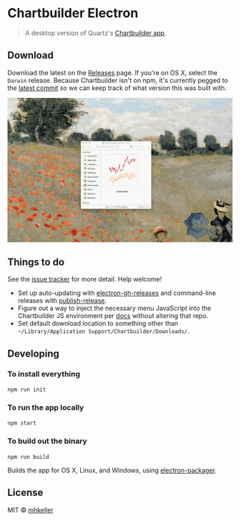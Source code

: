 Chartbuilder Electron
======================

> A desktop version of Quartz's [Chartbuilder app](https://github.com/quartz/chartbuilder).

## Download

Download the latest on the [Releases](https://github.com/Quartz/Chartbuilder) page. If you're on OS X, select the `Darwin` release. Because Chartbuilder isn't on npm, it's currently pegged to the [latest commit](package.json#L31) so we can keep track of what version this was built with.

![](assets/chartbuilder-electron.gif)

## Things to do

See the [issue tracker](https://github.com/mhkeller/chartbuilder-electron/issues) for more detail. Help welcome!

* Set up auto-updating with [electron-gh-releases](https://github.com/jenslind/electron-gh-releases) and command-line releases with [publish-release](https://github.com/remixz/publish-release).
* Figure out a way to inject the necessary menu JavaScript into the Chartbuilder JS environment per [docs](https://github.com/atom/electron/blob/master/docs/api/menu.md) without altering that repo.
* Set default download location to something other than `~/Library/Application Support/Chartbuilder/Downloads/`.

## Developing

### To install everything

````shell
npm run init
````

### To run the app locally

````shell
npm start
````

### To build out the binary

````shell
npm run build
````

Builds the app for OS X, Linux, and Windows, using [electron-packager](https://github.com/maxogden/electron-packager).


## License

MIT © [mhkeller](http://github.com/mhkeller)
